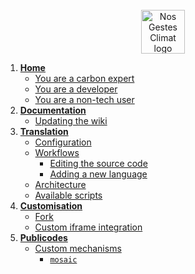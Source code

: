<div align="center">
  <br/>
  <img src="https://nosgestesclimat.fr/images/petit-logo@2x.png" alt="Nos Gestes Climat logo" width="70" height="70">
  <br/>
</div>

1. [**Home**](https://github.com/datagir/nosgestesclimat-site/wiki)
   * [You are a carbon expert](https://github.com/datagir/nosgestesclimat-site/wiki#you-are-a-carbon-expert)
   * [You are a developer](https://github.com/datagir/nosgestesclimat-site/wiki#you-are-a-developer)
   * [You are a non-tech user](https://github.com/datagir/nosgestesclimat-site/wiki#you-are-a-non-tech-user)
2. [**Documentation**](https://github.com/datagir/nosgestesclimat-site/wiki/Documentation)
   * [Updating the wiki](https://github.com/datagir/nosgestesclimat-site/wiki/Documentation#updating-the-wiki)
3. [**Translation**](https://github.com/datagir/nosgestesclimat-site/wiki/Translation)
   * [Configuration](https://github.com/datagir/nosgestesclimat-site/wiki/Translation#configuration)
   * [Workflows](https://github.com/datagir/nosgestesclimat-site/wiki/Translation#workflows)
       * [Editing the source code](https://github.com/datagir/nosgestesclimat-site/wiki/Translation#editing-the-source-code)
       * [Adding a new language](https://github.com/datagir/nosgestesclimat-site/wiki/Translation#adding-a-new-language)
   * [Architecture](https://github.com/datagir/nosgestesclimat-site/wiki/Translation#architecture)
   * [Available scripts](https://github.com/datagir/nosgestesclimat-site/wiki/Translation#available-scripts)
4. [**Customisation**](https://github.com/datagir/nosgestesclimat-site/wiki/Customisation)
   * [Fork](https://github.com/datagir/nosgestesclimat-site/wiki/Customisation#fork)
   * [Custom iframe integration](https://github.com/datagir/nosgestesclimat-site/wiki/Customisation#custom-iframe-integration)
5. [**Publicodes**](https://github.com/datagir/nosgestesclimat-site/wiki/Publicodes)
   * [Custom mechanisms](https://github.com/datagir/nosgestesclimat-site/wiki/Publicodes#custom-mechanisms)
       * [`mosaic`](https://github.com/datagir/nosgestesclimat-site/wiki/mosaic)

